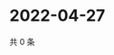 # 2022-04-27

共 0 条

<!-- BEGIN WEIBO -->
<!-- 最后更新时间 Wed Apr 27 2022 15:16:05 GMT+0800 (China Standard Time) -->

<!-- END WEIBO -->
